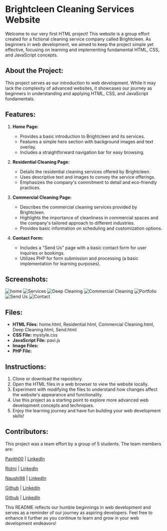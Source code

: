 # Brightcleen Cleaning Services Website

Welcome to our very first HTML project! This website is a group effort created for a fictional cleaning service company called Brightcleen. As beginners in web development, we aimed to keep the project simple yet effective, focusing on learning and implementing fundamental HTML, CSS, and JavaScript concepts.

## About the Project:

This project serves as our introduction to web development. While it may lack the complexity of advanced websites, it showcases our journey as beginners in understanding and applying HTML, CSS, and JavaScript fundamentals.

## Features:

1. **Home Page:** 
   - Provides a basic introduction to Brightcleen and its services.
   - Features a simple hero section with background images and text overlay.
   - Includes a straightforward navigation bar for easy browsing.

2. **Residential Cleaning Page:**
   - Details the residential cleaning services offered by Brightcleen.
   - Uses descriptive text and images to convey the service offerings.
   - Emphasizes the company's commitment to detail and eco-friendly practices.

3. **Commercial Cleaning Page:**
   - Describes the commercial cleaning services provided by Brightcleen.
   - Highlights the importance of cleanliness in commercial spaces and the company's tailored approach to different industries.
   - Provides basic information on scheduling and customization options.

4. **Contact Form:**
   - Includes a "Send Us" page with a basic contact form for user inquiries or bookings.
   - Utilizes PHP for form submission and processing (a basic implementation for learning purposes).

## Screenshots:
![home](https://github.com/Pavith00/cleaning_servicee_website/assets/113990110/90885944-d80f-49c7-8678-ffb3f08cadcb)
![Services](https://github.com/Pavith00/cleaning_servicee_website/assets/113990110/984067ac-207e-4551-8e27-4b059612b919)
![Deep Cleaning](https://github.com/Pavith00/cleaning_servicee_website/assets/113990110/32834001-cc5c-442c-b2e7-bb2f141f120e)
![Commercial Cleaning](https://github.com/Pavith00/cleaning_servicee_website/assets/113990110/aaad9dd3-b2a9-4a60-85c9-ab62d458c4c3)
![Portfolio](https://github.com/Pavith00/cleaning_servicee_website/assets/113990110/49b639b2-064b-4106-8dcf-611611a1b10d)
![Send Us](https://github.com/Pavith00/cleaning_servicee_website/assets/113990110/2fa26378-c127-48f4-9be7-15df7007406f)
![Contact](https://github.com/Pavith00/cleaning_servicee_website/assets/113990110/0f0fc825-3b41-4243-a63a-6b0129ae6f88)

## Files:

- **HTML Files:** home.html, Residential.html, Commercial Cleaning.html, Deep Cleaning.html, Send.html
- **CSS File:** mystyle.css
- **JavaScript File:** pavi.js
- **Image Files:** 
- **PHP File:** 

## Instructions:

1. Clone or download the repository.
2. Open the HTML files in a web browser to view the website locally.
3. Experiment with modifying the files to understand how changes affect the website's appearance and functionality.
4. Use this project as a starting point to explore more advanced web development concepts and techniques.
5. Enjoy the learning journey and have fun building your web development skills!

## Contributors:
This project was a team effort by a group of 5 students. The team members are:

[Pavith00](https://github.com/Pavith00) | [LinkedIn](https://www.linkedin.com/in/pavithra-ramanayake-52918a251/) 

[Ridmi](https://github.com/Riyash99) | [LinkedIn](www.linkedin.com/in/ridmiyashodha)

[Naushi98](https://github.com/Naushi98) | [LinkedIn](www.linkedin.com/in/naushikalakshani)

[Github]() | [LinkedIn]()

[Github]() | [LinkedIn]()


This README reflects our humble beginnings in web development and serves as a reminder of our journey as aspiring developers. Feel free to enhance it further as you continue to learn and grow in your web development endeavors!
